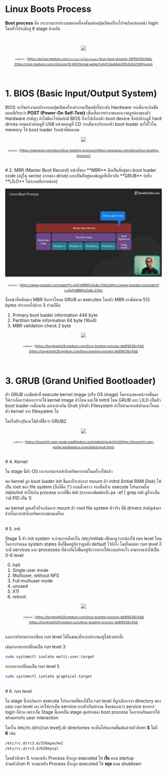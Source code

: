 <h1>Linux Boots Process</h1>

 **Boot process** คือ กระบวนการทำงานของเครื่องตั้งแต่กดปุ่มเปิดเครื่องไปจนถึงแสดงหน้า login โดยทั่วไปจะมีอยู่ 6 stage ด้วยกัน

<br>

<p align="center">
  <img src="https://miro.medium.com/v2/resize:fit:400/format:webp/1*KpYUbpA5eUORU0jZeZrWPg.png" />
</p>

<font size=1 ><p align="center">ภาพจาก : [https://aorjoa.medium.com/กระบวนการเริ่มทำงานของ-linux-boot-process-39f94200c9da](https://miro.medium.com/v2/resize:fit:400/format:webp/1*KpYUbpA5eUORU0jZeZrWPg.png)</p></font>
<br>

# 1. BIOS (Basic Input/Output System)
BIOS จะเริ่มทำงานหลังจากกดปุ่มเปิดเครื่องทำงานเป็นหลักในระดับ Hardware จากนั้นจะเกิดขั้นตอนที่เรียกว่า **POST (Power-On Self-Test)** เพื่อเช็คการทำงานและความถูกต้องของตัว Hardware สำคัญๆ ถ้าไม่มีอะไรผิดปกติ BIOS ก็จะไปเลือกตัว boot device ซึ่งปกติจะดูที่ hard drives ก่อนแล้วค่อยดูที่ USB แล้วค่อยดูที่ CD จากนั้นจะเรียกหาตัว boot loader มาใส่ไว้ใน memory ให้ boot loader รับหน้าที่ต่อแทน

<p align="center">
  <img src="https://operavps.com/wp-content/uploads/2020/06/boot-process-in-linux-in-6-level.jpg" />
</p>

<font size=1 ><p align="center">ภาพจาก : [https://operavps.com/docs/linux-booting-process/](https://operavps.com/docs/linux-booting-process/)</p></font>

<br>
# 2. MBR (Master Boot Record)
หน้าที่ของ **MBR** คือเป็นที่อยู่ของ boot loader code (อยู่ใน sector แรกของ drive) และเป็นที่อยู่ของข้อมูลที่เกี่ยวกับ **GRUB** (หรือ **LILO** ในระบบที่เก่าหน่อย) 

<p align="center">
  <img src="MBR.png" />
</p>

<font size=1 ><p align="center">ภาพจาก : [https://www.youtube.com/watch?v=XpFsMB6FoOs&t=214s](https://www.youtube.com/watch?v=XpFsMB6FoOs&t=214s)</p></font>

ซึ่งหน้าที่หลักของ MBR คือการโหลด GRUB มา executes 
โดยตัว MBR เองมีขนาด 512 bytes ประกอบไปด้วย 3 ส่วนก็คือ 
1.	Primary boot loader information 446 byte
2.	Partition table information 64 byte (16x4)
3.	MBR validation check 2 byte

<p align="center">
  <img src="https://miro.medium.com/v2/resize:fit:828/format:webp/1*TTF1wOsf2cix6GcXv7MZIQ.jpeg" />
</p>

<font size=1 ><p align="center">ภาพจาก : [https://foxyknight29.medium.com/linux-booting-process-bb8f9036c43d](https://foxyknight29.medium.com/linux-booting-process-bb8f9036c43d)</p></font>

<br>

# 3. GRUB (Grand Unified Bootloader)
ตัว GRUB เองมีหน้าที่ execute kernel image (หรือ OS image) โดยจะแสดงหน้าจอขึ้นมาให้เราเลือกว่าต้องการจะใช้ kernel image ตัวไหน และใช้ initrd  ไหน
GRUB และ LILO เป็นตัว boot loader เหมือนกัน แต่จะต่างกัน Grub รู้จักตัว Filesystem ทำให้สามารถเข้าถึงและโหลดตัว kernel จาก filesystem ได้

โดยในปัจจุปันจะใช้ตัวที่ชื่อว่า GRUB2

<p align="center">
  <img src="https://linuxmint-user-guide.readthedocs.io/en/latest/_images/grub.png" />
</p>

<font size=1 ><p align="center">ภาพจาก : [https://linuxmint-user-guide.readthedocs.io/en/latest/grub.html](https://linuxmint-user-guide.readthedocs.io/en/latest/grub.html)</p></font>

<br>
# 4. Kernel

 ใน stage นี้ตัว OS เองจะสามารถเข้าถึงทรัพยากรณ์ในเครื่องได้แล้ว
 
  พอ kernel ถูก boot loader init ขึ้นมาก็จะทำการ mount ตัว initrd (Initial RAM Disk) ให้เป็น root ของ file system (ซึ่งก็คือ ‘/’) แบบชั่วคราว จากนั้นก็จะ execute โปรแกรมใน /sbin/init ทำให้เกิด process แรกที่ชื่อ init (หากลองพิมพ์คำสั่ง ps -ef | grep init ดูก็จะเห็นว่ามี PID เป็น 1) 
  
  พอ kernel บูทเสร็จก็จะเกิดการ mount ตัว root file system ตัวจริง ที่มี drivers สำคัญเข้ามาช่วยในการเข้าถึงทรัพยากรณ์บนเครื่อง

<br>
# 5. init

Stage นี้ ตัว init system จะอ่านการตั้งค่าใน /etc/inittab เพื่อมาดูว่าจะต้องใช้ run level ไหนในการกำหนด  system states ซึ่งก็ขึ้นอยู่กับว่าถูกตั้ง default ไว้ยังไง โดยในแต่ละ run level ก็จะมี services และ processes ที่ต่างกันไปขึ้นอยู่กับว่าอยากให้ระบบทำอะไร สามารถแบ่งได้เป็น 0-6 level

0. halt
1. Single user mode
2. Multiuser, without NFS
3. Full multiuser mode
4. unused
5. X11
6. reboot

<p align="center">
  <img src="https://miro.medium.com/v2/resize:fit:828/format:webp/1*Z1A9tUZHHXByVQmEH3oQZg.jpeg" />
</p>

<font size=1 ><p align="center">ภาพจาก : [https://foxyknight29.medium.com/linux-booting-process-bb8f9036c43d](https://foxyknight29.medium.com/linux-booting-process-bb8f9036c43d)</p></font>

<br>
และเรายังสามารถเปลี่ยน run level ได้ในขณะที่ระบบทำงานอยู่ได้ด้วยคำสั่ง

เช่นหากอยากเปลี่ยนเป็น run level 3
```sh
sudo systemctl isolate multi-user.target 
```	

หากอยากเปลี่ยนเป็น run level 5
```sh
sudo systemctl isolate graphical.target
```	

<br>
# 6. run level

ใน stage นี้จะเกิดการ execute โปรแกรมที่ต้องใช้ใน run level ที่ถูกเลือกจาก directory ของแต่ละ run level เอง
ทำให้เราเห็น service บางตัวเริ่มทำงาน ซึ่งแน่นอนว่า service ของการ login ก็ด้วย 
เพราะงั้น Stage นี้เลยเป็น stage สุดท้ายของ boot process ในการเตรียมการให้พร้อมสำหรับ user interaction 

โดยใน /etc/rc.d/rc[run level].d/ directories จะเห็นโปรแกรมขึ้นต้นด้วยตัวอักษร **S** ไม่ก็ **K**	เช่น	
```sh
/etc/rc.d/rc3.d/S50apache2	
/etc/rc.d/rc3.d/K20mysql
```	
โดยตัวอักษร S จะหมายถึง Process ที่จะถูก executed ให้ **เริ่ม** ตอน startup<br>
ส่วนตัวอักษร K จะหมายถึง Process ที่จะถูก executed ให้ **หยุด** ตอน shutdown
